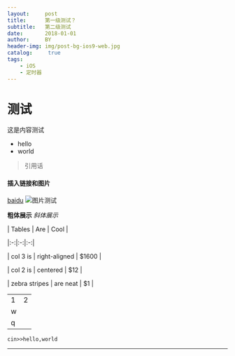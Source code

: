 ```yaml
---
layout:     post
title:      第一级测试？
subtitle:   第二级测试
date:       2018-01-01
author:     BY
header-img: img/post-bg-ios9-web.jpg
catalog: 	 true
tags:
    - iOS
    - 定时器
---
```

# 测试
这是内容测试
* hello
* world
>引用话

#### 插入链接和图片
[baidu](www.baidu.com)
![图片测试](https://ws1.sinaimg.cn/large/006tKfTcly1fsurasg5r7j30sg0sgq3t.jpg)

**粗体展示**
*斜体展示*

| Tables        | Are           | Cool  |
	
|:-:|:-:|:-:|
	
| col 3 is      | right-aligned | $1600 |

	
| col 2 is      | centered      |   $12 |

	
| zebra stripes | are neat      |    $1 |


<table>
	<tr>
		<td>1</td>
		<td>2</td>
	</tr>
	<tr><td>w</td></tr>
	<tr><td>q</td></tr>

<table>


`cin>>hello,world`

***